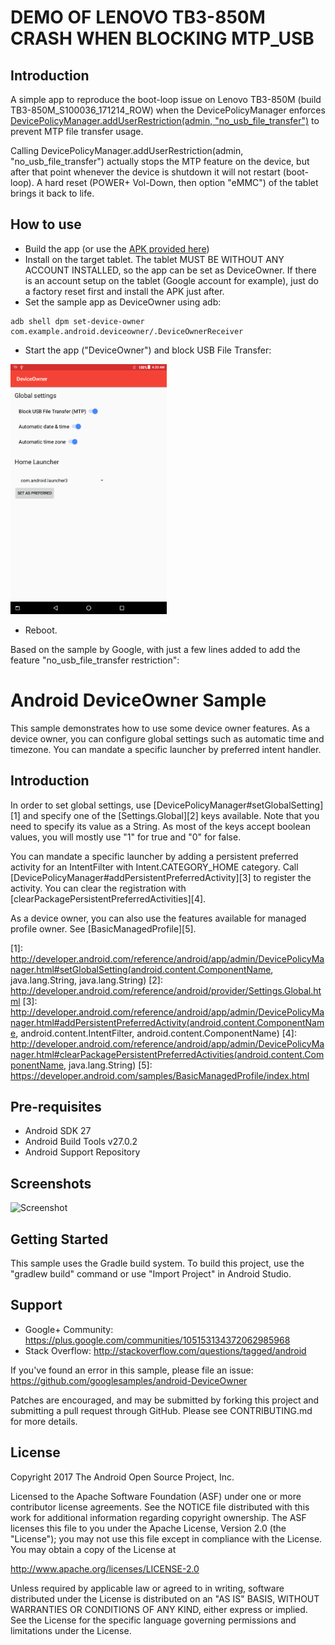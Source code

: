 DEMO OF LENOVO TB3-850M CRASH WHEN BLOCKING MTP_USB
===================================

Introduction
------------

A simple app to reproduce the boot-loop issue on Lenovo TB3-850M (build TB3-850M_S100036_171214_ROW) when the DevicePolicyManager enforces [DevicePolicyManager.addUserRestriction(admin, "no_usb_file_transfer")](https://developer.android.com/reference/android/app/admin/DevicePolicyManager#addUserRestriction(android.content.ComponentName,%20java.lang.String)) to prevent MTP file transfer usage.

Calling DevicePolicyManager.addUserRestriction(admin, "no_usb_file_transfer") actually stops the MTP feature on the device, but after that point whenever the device is shutdown it will not restart (boot-loop). 
A hard reset (POWER+ Vol-Down, then option "eMMC") of the tablet brings it back to life.

How to use
------------

* Build the app (or use the [APK provided here](apk/demo.apk))
* Install on the target tablet. The tablet MUST BE WITHOUT ANY ACCOUNT INSTALLED, so the app can be set as DeviceOwner. If there is an account setup on the tablet (Google account for example), just do a factory reset first and install the APK just after.
* Set the sample app as DeviceOwner using adb:
```
adb shell dpm set-device-owner com.example.android.deviceowner/.DeviceOwnerReceiver
```

* Start the app ("DeviceOwner") and block USB File Transfer:
<img src="screenshots/2-blockMtp.png" height="400" alt="Screenshot"/> 

* Reboot.



Based on the sample by Google, with just a few lines added to add the feature "no_usb_file_transfer restriction":

Android DeviceOwner Sample
===================================

This sample demonstrates how to use some device owner features. As a device owner, you can configure
global settings such as automatic time and timezone. You can mandate a specific launcher by
preferred intent handler.

Introduction
------------

In order to set global settings, use [DevicePolicyManager#setGlobalSetting][1] and specify one of
the [Settings.Global][2] keys available. Note that you need to specify its value as a String. As
most of the keys accept boolean values, you will mostly use "1" for true and "0" for false.

You can mandate a specific launcher by adding a persistent preferred activity for an IntentFilter
with Intent.CATEGORY_HOME category. Call [DevicePolicyManager#addPersistentPreferredActivity][3] to
register the activity. You can clear the registration with
[clearPackagePersistentPreferredActivities][4].

As a device owner, you can also use the features available for managed profile owner. See
[BasicManagedProfile][5].

[1]: http://developer.android.com/reference/android/app/admin/DevicePolicyManager.html#setGlobalSetting(android.content.ComponentName, java.lang.String, java.lang.String)
[2]: http://developer.android.com/reference/android/provider/Settings.Global.html
[3]: http://developer.android.com/reference/android/app/admin/DevicePolicyManager.html#addPersistentPreferredActivity(android.content.ComponentName, android.content.IntentFilter, android.content.ComponentName)
[4]: http://developer.android.com/reference/android/app/admin/DevicePolicyManager.html#clearPackagePersistentPreferredActivities(android.content.ComponentName, java.lang.String)
[5]: https://developer.android.com/samples/BasicManagedProfile/index.html

Pre-requisites
--------------

- Android SDK 27
- Android Build Tools v27.0.2
- Android Support Repository

Screenshots
-------------

<img src="screenshots/1-main.png" height="400" alt="Screenshot"/> 

Getting Started
---------------

This sample uses the Gradle build system. To build this project, use the
"gradlew build" command or use "Import Project" in Android Studio.

Support
-------

- Google+ Community: https://plus.google.com/communities/105153134372062985968
- Stack Overflow: http://stackoverflow.com/questions/tagged/android

If you've found an error in this sample, please file an issue:
https://github.com/googlesamples/android-DeviceOwner

Patches are encouraged, and may be submitted by forking this project and
submitting a pull request through GitHub. Please see CONTRIBUTING.md for more details.

License
-------

Copyright 2017 The Android Open Source Project, Inc.

Licensed to the Apache Software Foundation (ASF) under one or more contributor
license agreements.  See the NOTICE file distributed with this work for
additional information regarding copyright ownership.  The ASF licenses this
file to you under the Apache License, Version 2.0 (the "License"); you may not
use this file except in compliance with the License.  You may obtain a copy of
the License at

http://www.apache.org/licenses/LICENSE-2.0

Unless required by applicable law or agreed to in writing, software
distributed under the License is distributed on an "AS IS" BASIS, WITHOUT
WARRANTIES OR CONDITIONS OF ANY KIND, either express or implied.  See the
License for the specific language governing permissions and limitations under
the License.
